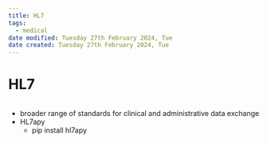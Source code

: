 ```yaml
---
title: HL7
tags:
  - medical
date modified: Tuesday 27th February 2024, Tue
date created: Tuesday 27th February 2024, Tue
---
```


# HL7
```toc
```
- broader range of standards for clinical and administrative data exchange
- HL7apy
	- pip install hl7apy
